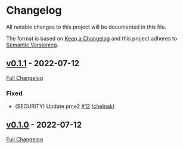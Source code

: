 # Changelog

All notable changes to this project will be documented in this file.

The format is based on [Keep a Changelog](http://keepachangelog.com/en/1.0.0/) and this project adheres to [Semantic Versioning](http://semver.org).
## [v0.1.1](https://github.com/puppetlabs/cat-team-github-metrics/tree/v0.1.1) - 2022-07-12

[Full Changelog](https://github.com/puppetlabs/cat-team-github-metrics/compare/v0.1.0...v0.1.1)

### Fixed

- (SECURITY) Update prce2 [#12](https://github.com/puppetlabs/cat-team-github-metrics/pull/12) ([chelnak](https://github.com/chelnak))

## [v0.1.0](https://github.com/puppetlabs/cat-team-github-metrics/tree/v0.1.0) - 2022-07-12

[Full Changelog](https://github.com/puppetlabs/cat-team-github-metrics/compare/e3365c1b9cecfe543bec1349c31c36ad7584295e...v0.1.0)
